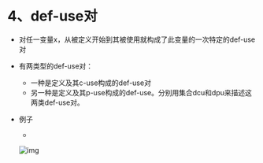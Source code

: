 # 4、def-use对

- 对任一变量x，从被定义开始到其被使用就构成了此变量的一次特定的def-use对

- 有两类型的def-use对：

  - 一种是定义及其c-use构成的def-use对
  - 另一种是定义及其p-use构成的def-use。分别用集合dcu和dpu来描述这两类def-use对。

- 例子

  - 

    ![img](https://mubu.com/document_image/770bd131-aa1a-401e-b68f-f84d9127f834-4644403.jpg)